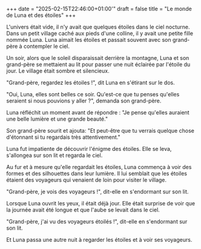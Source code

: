 +++ 
date = "2025-02-15T22:46:00+01:00'" 
draft = false 
title = "Le monde de Luna et des étoiles" 
+++ 


L'univers était vide, il n'y avait que quelques étoiles dans le ciel nocturne. Dans un petit village caché aux pieds d'une colline, il y avait une petite fille nommée Luna. Luna aimait les étoiles et passait souvent avec son grand-père à contempler le ciel.

Un soir, alors que le soleil disparaissait derrière la montagne, Luna et son grand-père se mettaient au lit pour passer une nuit éclairée par l'étoile du jour. Le village était sombre et silencieux.

"Grand-père, regardez les étoiles !", dit Luna en s'étirant sur le dos.

"Oui, Luna, elles sont belles ce soir. Qu'est-ce que tu penses qu'elles seraient si nous pouvions y aller ?", demanda son grand-père.

Luna réfléchit un moment avant de répondre : "Je pense qu'elles auraient une belle lumière et une grande beauté."

Son grand-père sourit et ajouta: "Et peut-être que tu verrais quelque chose d'étonnant si tu regardais très attentivement."

Luna fut impatiente de découvrir l'énigme des étoiles. Elle se leva, s'allongea sur son lit et regarda le ciel.

Au fur et à mesure qu'elle regardait les étoiles, Luna commença à voir des formes et des silhouettes dans leur lumière. Il lui semblait que les étoiles étaient des voyageurs qui venaient de loin pour visiter le village.

"Grand-père, je vois des voyageurs !", dit-elle en s'endormant sur son lit.


Lorsque Luna ouvrit les yeux, il était déjà jour. Elle était surprise de voir que la journée avait été longue et que l'aube se levait dans le ciel.

"Grand-père, j'ai vu des voyageurs étoilés !", dit-elle en s'endormant sur son lit.


Et Luna passa une autre nuit à regarder les étoiles et à voir ses voyageurs.